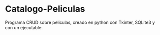 # Catalogo-Peliculas
Programa CRUD sobre peliculas, creado en python con Tkinter, SQLite3 y con un ejecutable.
